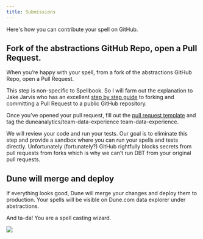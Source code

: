 ```yaml
---
title: Submissions
---
```


Here's how you can contribute your spell on GitHub.

## Fork of the abstractions GitHub Repo, open a Pull Request.

When you’re happy with your spell, from a fork of the abstractions GitHub Repo, open a Pull Request.

This step is non-specific to Spellbook. So I will farm out the explanation to Jake Jarvis who has an excellent [step by step guide](https://jarv.is/notes/how-to-pull-request-fork-github) to forking and committing a Pull Request to a public GitHub repository.

Once you’ve opened your pull request, fill out the [pull request template](https://github.com/duneanalytics/spellbook/blob/master/pull\_request\_template.md) and tag the duneanalytics/team-data-experience team-data-experience.

We will review your code and run your tests. Our goal is to eliminate this step and provide a sandbox where you can run your spells and tests directly. Unfortunately (fortunately?) GitHub rightfully blocks secrets from pull requests from forks which is why we can’t run DBT from your original pull requests.

## Dune will merge and deploy

If everything looks good, Dune will merge your changes and deploy them to production. Your spells will be visible on Dune.com data explorer under abstractions.

And ta-da! You are a spell casting wizard.

![](https://lh3.googleusercontent.com/sUXU5lD0NqGv9Xt2riyO\_WR2GUo74o9LaBWT5Kd\_a78A6CZ77ZvEiiCHLLOa-e8v\_Sqnmv3r2oBn6zvwZC1y3JX5HyFfhkYhJG59SWn-iefQ4-bKOAAXyaC1QS-umTHb73PYhZioaXYvP6QXP38)